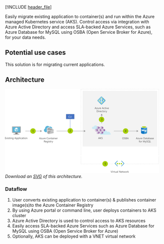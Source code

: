 [!INCLUDE [header_file](../../../includes/sol-idea-header.md)]

Easily migrate existing application to container(s) and run within the Azure managed Kubernetes service (AKS). Control access via integration with Azure Active Directory and access SLA-backed Azure Services, such as Azure Database for MySQL using OSBA (Open Service Broker for Azure), for your data needs.

## Potential use cases

This solution is for migrating current applications.

## Architecture

![Architecture Diagram](../media/migrate-existing-applications-with-aks.png)
*Download an [SVG](../media/migrate-existing-applications-with-aks.svg) of this architecture.*

### Dataflow

1. User converts existing application to container(s) &amp; publishes container image(s)to the Azure Container Registry
1. By using Azure portal or command line, user deploys containers to AKS cluster
1. Azure Active Directory is used to control access to AKS resources
1. Easily access SLA-backed Azure Services such as Azure Database for MySQL using OSBA (Open Service Broker for Azure)
1. Optionally, AKS can be deployed with a VNET virtual network
